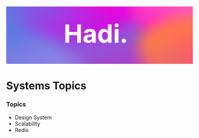 ![Hadi-Banner](../hadi-banner.png)

# Systems Topics

### Topics

- Design System
- Scalability
- Redis